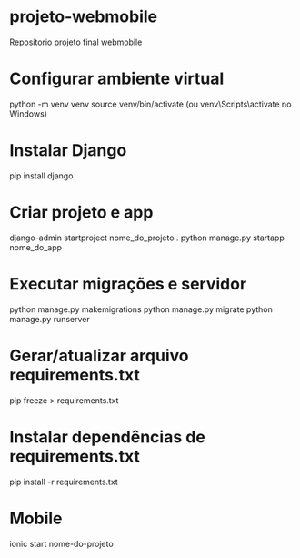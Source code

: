 # projeto-webmobile
Repositorio projeto final webmobile

# Configurar ambiente virtual
python -m venv venv
source venv/bin/activate (ou venv\Scripts\activate no Windows)

# Instalar Django
pip install django

# Criar projeto e app
django-admin startproject nome_do_projeto .
python manage.py startapp nome_do_app

# Executar migrações e servidor
python manage.py makemigrations
python manage.py migrate
python manage.py runserver

# Gerar/atualizar arquivo requirements.txt
pip freeze > requirements.txt

# Instalar dependências de requirements.txt
pip install -r requirements.txt

# Mobile
ionic start nome-do-projeto